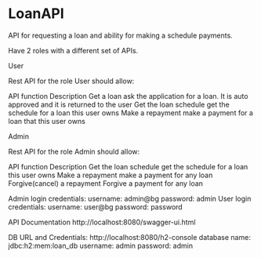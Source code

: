 # LoanAPI

API for requesting a loan and ability for making a schedule payments.

Have 2 roles with a different set of APIs.

User

Rest API for the role User should allow:

API function Description
Get a loan ask the application for a loan. It is auto
approved and it is returned to the user
Get the loan schedule get the schedule for a loan this user owns
Make a repayment make a payment for a loan that this user owns

Admin

Rest API for the role Admin should allow:

API function Description
Get the loan schedule get the schedule for a loan this user owns
Make a repayment make a payment for any loan
Forgive(cancel) a repayment Forgive a payment for any loan


Admin login credentials: username: admin@bg password: admin
User login credentials: username: user@bg password: password

API Documentation http://localhost:8080/swagger-ui.html

DB URL and Credentials: 
http://localhost:8080/h2-console
database name: jdbc:h2:mem:loan_db
username: admin password: admin
